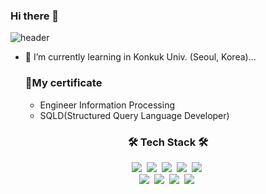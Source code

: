 ### Hi there 👋

![header](https://capsule-render.vercel.app/api?type=Waving&color=auto&height=250&section=header&text=Min%20SeongHyun&fontSize=70)




- 🌱 I’m currently learning in Konkuk Univ. (Seoul, Korea)...






  <div>
	<h3>📜My certificate</h3>
	<ul>
		<li>Engineer Information Processing</li>
		<li>SQLD(Structured Query Language Developer)</li>
	</ul>
</div>

<h3 align="center">🛠 Tech Stack 🛠</h3>

<p align="center">
  <img src="https://img.shields.io/badge/Python-3766AB?style=flat-square&logo=Python&logoColor=white"/></a>&nbsp 
  <img src="https://img.shields.io/badge/Java-007396?style=flat-square&logo=Java&logoColor=white"/></a>&nbsp 
  <img src="https://img.shields.io/badge/Spring-6DB33F?style=flat-square&logo=Spring&logoColor=white"/></a>&nbsp
  <img src="https://img.shields.io/badge/Spring Boot-6DB33F?style=flat-square&logo=Spring-Boot&logoColor=white"/></a>&nbsp
  <img src="https://img.shields.io/badge/Mysql-E6B91E?style=flat-square&logo=MySql&logoColor=white"/></a>&nbsp 
  <br> 
  <img src="https://img.shields.io/badge/IntelliJ IDEA-000000?style=flat-square&logo=IntelliJ-IDEA&logoColor=white"/></a>&nbsp
  <img src="https://img.shields.io/badge/Eclipse IDE-2C2255?style=flat-square&logo=Eclipse-IDE&logoColor=white"/></a>&nbsp
  <img src="https://img.shields.io/badge/Visual Studio Code-007ACC?style=flat-square&logo=Visual-Studio-Code&logoColor=white"/></a>&nbsp
  <img src="https://img.shields.io/badge/JUnit5-25A162?style=flat-square&logo=JUnit5&logoColor=white"/></a>&nbsp
  <br> 
</p>

<br></br>


  

